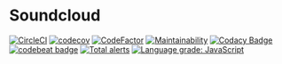 # Soundcloud

[![CircleCI](https://circleci.com/gh/Jimmysh/soundcloud/tree/master.svg?style=svg)](https://circleci.com/gh/Jimmysh/soundcloud/tree/master)
[![codecov](https://codecov.io/gh/Jimmysh/soundcloud/branch/master/graph/badge.svg?token=V53R84BX4P)](https://codecov.io/gh/Jimmysh/soundcloud)
[![CodeFactor](https://www.codefactor.io/repository/github/jimmysh/soundcloud/badge)](https://www.codefactor.io/repository/github/jimmysh/soundcloud)
[![Maintainability](https://api.codeclimate.com/v1/badges/66d7cf271aeeb463cb8d/maintainability)](https://codeclimate.com/github/Jimmysh/soundcloud/maintainability)
[![Codacy Badge](https://app.codacy.com/project/badge/Grade/c0175401511b4760891f358e0170763c)](https://www.codacy.com/gh/Jimmysh/soundcloud/dashboard?utm_source=github.com&utm_medium=referral&utm_content=Jimmysh/soundcloud&utm_campaign=Badge_Grade)
[![codebeat badge](https://codebeat.co/badges/b88a5945-c78a-48c7-8dba-224fc047e85b)](https://codebeat.co/projects/github-com-jimmysh-soundcloud-master)
[![Total alerts](https://img.shields.io/lgtm/alerts/g/Jimmysh/soundcloud.svg?logo=lgtm&logoWidth=18)](https://lgtm.com/projects/g/Jimmysh/soundcloud/alerts/)
[![Language grade: JavaScript](https://img.shields.io/lgtm/grade/javascript/g/Jimmysh/soundcloud.svg?logo=lgtm&logoWidth=18)](https://lgtm.com/projects/g/Jimmysh/soundcloud/context:javascript)

